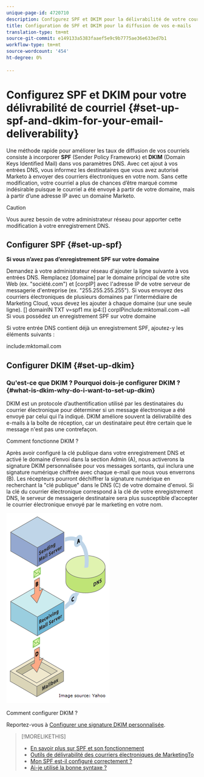 ```yaml
---
unique-page-id: 4720710
description: Configurez SPF et DKIM pour la délivrabilité de votre courrier électronique - Documents marketing - Documentation du produit
title: Configuration de SPF et DKIM pour la diffusion de vos e-mails
translation-type: tm+mt
source-git-commit: e149133a5383faaef5e9c9b7775ae36e633ed7b1
workflow-type: tm+mt
source-wordcount: '454'
ht-degree: 0%

---
```



# Configurez SPF et DKIM pour votre délivrabilité de courriel {#set-up-spf-and-dkim-for-your-email-deliverability}

Une méthode rapide pour améliorer les taux de diffusion de vos courriels consiste à incorporer **SPF** (Sender Policy Framework) et **DKIM** (Domain Keys Identified Mail) dans vos paramètres DNS. Avec cet ajout à vos entrées DNS, vous informez les destinataires que vous avez autorisé Marketo à envoyer des courriers électroniques en votre nom. Sans cette modification, votre courriel a plus de chances d’être marqué comme indésirable puisque le courriel a été envoyé à partir de votre domaine, mais à partir d’une adresse IP avec un domaine Marketo.

>[!CAUTION]
>
>Vous aurez besoin de votre administrateur réseau pour apporter cette modification à votre enregistrement DNS.

## Configurer SPF {#set-up-spf}

**Si vous n’avez pas d’enregistrement SPF sur votre domaine**

Demandez à votre administrateur réseau d&#39;ajouter la ligne suivante à vos entrées DNS. Remplacez [domaine] par le domaine principal de votre site Web (ex. &quot;société.com&quot;) et [corpIP] avec l&#39;adresse IP de votre serveur de messagerie d&#39;entreprise (ex. &quot;255.255.255.255&quot;). Si vous envoyez des courriers électroniques de plusieurs domaines par l’intermédiaire de Marketing Cloud, vous devez les ajouter à chaque domaine (sur une seule ligne).
[] domainIN TXT v=spf1 mx ip4:[] corpIPinclude:mktomail.com ~all\
Si vous possédez un enregistrement SPF sur votre domaine

Si votre entrée DNS contient déjà un enregistrement SPF, ajoutez-y les éléments suivants :

include:mktomail.com

## Configurer DKIM {#set-up-dkim}

### Qu&#39;est-ce que DKIM ? Pourquoi dois-je configurer DKIM ? {#what-is-dkim-why-do-i-want-to-set-up-dkim}

DKIM est un protocole d’authentification utilisé par les destinataires du courrier électronique pour déterminer si un message électronique a été envoyé par celui qui l’a indiqué. DKIM améliore souvent la délivrabilité des e-mails à la boîte de réception, car un destinataire peut être certain que le message n&#39;est pas une contrefaçon.

Comment fonctionne DKIM ?

Après avoir configuré la clé publique dans votre enregistrement DNS et activé le domaine d’envoi dans la section Admin (A), nous activerons la signature DKIM personnalisée pour vos messages sortants, qui inclura une signature numérique chiffrée avec chaque e-mail que nous vous enverrons (B). Les récepteurs pourront déchiffrer la signature numérique en recherchant la &quot;clé publique&quot; dans le DNS (C) de votre domaine d&#39;envoi. Si la clé du courrier électronique correspond à la clé de votre enregistrement DNS, le serveur de messagerie destinataire sera plus susceptible d’accepter le courrier électronique envoyé par le marketing en votre nom.

![](assets/image2015-1-12-13-3a56-3a55.png)

Comment configurer DKIM ?

Reportez-vous à [Configurer une signature DKIM personnalisée](set-up-a-custom-dkim-signature.md).

>[!MORELIKETHIS]
>
>* [En savoir plus sur SPF et son fonctionnement](http://www.open-spf.org/Introduction/)
>* [Outils de délivrabilité des courriers électroniques de MarketingTo](https://www.marketo.com/software/email-marketing/email-deliverability/)
>* [Mon SPF est-il configuré correctement ?](http://www.kitterman.com/spf/validate.html)
>* [Ai-je utilisé la bonne syntaxe ?](http://www.open-spf.org/SPF_Record_Syntax/)

>




